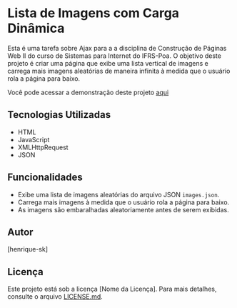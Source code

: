 # Lista de Imagens com Carga Dinâmica
Esta é uma tarefa sobre Ajax para a a disciplina de Construção de Páginas Web II do curso de Sistemas para Internet do IFRS-Poa. O objetivo deste projeto é criar uma página que exibe uma lista vertical de imagens e carrega mais imagens aleatórias de maneira infinita à medida que o usuário rola a página para baixo.

Você pode acessar a demonstração deste projeto [aqui](https://lista-de-imagens-cpwii.netlify.app)

## Tecnologias Utilizadas

- HTML
- JavaScript
- XMLHttpRequest
- JSON

## Funcionalidades

- Exibe uma lista de imagens aleatórias do arquivo JSON `images.json`.
- Carrega mais imagens à medida que o usuário rola a página para baixo.
- As imagens são embaralhadas aleatoriamente antes de serem exibidas.

## Autor

[henrique-sk]

## Licença

Este projeto está sob a licença [Nome da Licença]. Para mais detalhes, consulte o arquivo [LICENSE.md](LICENSE.md).
